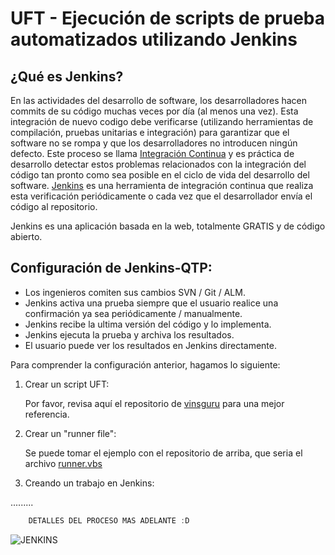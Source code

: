 # UFT - Ejecución de scripts de prueba automatizados utilizando Jenkins

## ¿Qué es Jenkins?

En las actividades del desarrollo de software, los desarrolladores hacen commits de su código muchas veces por día (al menos una vez). Esta integración de nuevo codigo debe verificarse (utilizando herramientas de compilación, pruebas unitarias e integración) para garantizar que el software no se rompa y que los desarrolladores no introducen ningún defecto. Este proceso se llama [Integración Continua](https://es.wikipedia.org/wiki/Integraci%C3%B3n_continua) y es práctica de desarrollo detectar estos problemas relacionados con la integración del código tan pronto como sea posible en el ciclo de vida del desarrollo del software. [Jenkins](https://es.wikipedia.org/wiki/Jenkins) es una  herramienta de integración continua que realiza esta verificación periódicamente o cada vez que el desarrollador envía el código al repositorio.

Jenkins es una aplicación basada en la web, totalmente GRATIS y de código abierto.

## Configuración de Jenkins-QTP:

* Los ingenieros comiten sus cambios SVN / Git / ALM.
* Jenkins activa una prueba siempre que el usuario realice una confirmación ya sea periódicamente / manualmente.
* Jenkins recibe la ultima versión del código y lo implementa.
* Jenkins ejecuta la prueba y archiva los resultados.
* El usuario puede ver los resultados en Jenkins directamente.

Para comprender la configuración anterior, hagamos lo siguiente:

1. Crear un script UFT:

    Por favor, revisa aquí el repositorio de [vinsguru](https://github.com/vinsguru/tag-qtp-jenkins-demo) para una mejor referencia.

2. Crear un "runner file":

    Se puede tomar el ejemplo con el repositorio de arriba, que seria el archivo [runner.vbs](https://github.com/vinsguru/tag-qtp-jenkins-demo/blob/master/runner.vbs)

3. Creando un trabajo en Jenkins:

.........
```javascript
	DETALLES DEL PROCESO MAS ADELANTE :D
```

![JENKINS](https://media2.giphy.com/media/l2SpLfc08SyQobmiA/giphy.gif)
